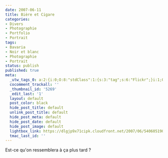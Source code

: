 ```yaml
---
date: 2007-06-11
title: Bière et Cigare
categories:
- Divers
- Photographie
- Portfolio
- Portrait
tags:
- Bavaria
- Noir et blanc
- Photographie
- Portrait
status: publish
published: true
meta:
  _utw_tags_0: a:2:{i:0;O:8:"stdClass":1:{s:3:"tag";s:6:"Flickr";}i:1;O:8:"stdClass":1:{s:3:"tag";s:12:"Photographie";}}
  cocomment_trackall: ''
  _thumbnail_id: '5269'
  _edit_last: '1'
  layout: default
  post_color: black
  hide_post_title: default
  unlink_post_title: default
  hide_post_meta: default
  hide_post_date: default
  hide_post_image: default
  lightbox_link: https://dlgjp9x71cipk.cloudfront.net/2007/06/540605190_23229a4da7_b.jpg
  tmac_last_id: ''
---
```

Est-ce qu'on ressemblera à ça plus tard ?
